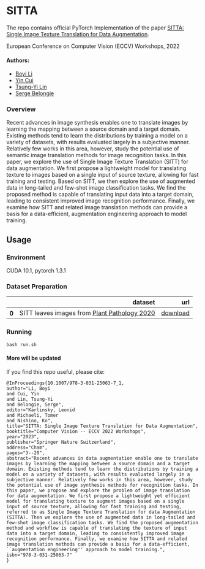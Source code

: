 # SITTA
The repo contains official PyTorch Implementation of the paper [SITTA: Single Image Texture Translation for Data Augmentation](https://link.springer.com/chapter/10.1007/978-3-031-25063-7_1).

European Conference on Computer Vision (ECCV) Workshops, 2022

#### Authors: 
* [Boyi Li](https://sites.google.com/site/boyilics/home)
* [Yin Cui](https://scholar.google.com/citations?hl=zh-CN&user=iP5m52IAAAAJ)
* [Tsung-Yi Lin](https://scholar.google.com/citations?hl=zh-CN&user=_BPdgV0AAAAJ)
* [Serge Belongie](https://scholar.google.com/citations?user=ORr4XJYAAAAJ&hl=zh-CN)



### Overview

Recent advances in image synthesis enables one to translate images by learning the mapping between a source domain and a target domain. Existing methods tend to learn the distributions by training a model on a variety of datasets, with results evaluated largely in a subjective manner. Relatively few works in this area, however, study the potential use of semantic image translation methods for image recognition tasks. In this paper, we explore the use of Single Image Texture Translation (SITT) for data augmentation. We first propose a lightweight model for translating texture to images based on a single input of source texture, allowing for fast training and testing. Based on SITT, we then explore the use of augmented data in long-tailed and few-shot image classification tasks. We find the proposed method is capable of translating input data into a target domain, leading to consistent improved image recognition performance. Finally, we examine how SITT and related image translation methods can provide a basis for a data-efficient, augmentation engineering approach to model training.

## Usage
### Environment
CUDA 10.1, pytorch 1.3.1

### Dataset Preparation

<table>
  <thead>
    <tr style="text-align: right;">
       <th></th>
      <th>dataset</th>
      <th>url</th>
    </tr>
  </thead>
  <tbody>
    <tr>
       <th>0</th>
       <td>SITT leaves images from <a href="https://arxiv.org/abs/2004.11958">Plant Pathology 2020</a> </td>
      <td><a href="https://drive.google.com/drive/folders/1GOmB86w-uVaKo5EydA0YgspPxkE0grbt?usp=sharing">download</a></td>
    </tr>
  </tbody>
</table>

### Running 
`bash run.sh`



#### More will be updated

If you find this repo useful, please cite:
```
@InProceedings{10.1007/978-3-031-25063-7_1,
author="Li, Boyi
and Cui, Yin
and Lin, Tsung-Yi
and Belongie, Serge",
editor="Karlinsky, Leonid
and Michaeli, Tomer
and Nishino, Ko",
title="SITTA: Single Image Texture Translation for Data Augmentation",
booktitle="Computer Vision -- ECCV 2022 Workshops",
year="2023",
publisher="Springer Nature Switzerland",
address="Cham",
pages="3--20",
abstract="Recent advances in data augmentation enable one to translate images by learning the mapping between a source domain and a target domain. Existing methods tend to learn the distributions by training a model on a variety of datasets, with results evaluated largely in a subjective manner. Relatively few works in this area, however, study the potential use of image synthesis methods for recognition tasks. In this paper, we propose and explore the problem of image translation for data augmentation. We first propose a lightweight yet efficient model for translating texture to augment images based on a single input of source texture, allowing for fast training and testing, referred to as Single Image Texture Translation for data Augmentation (SITTA). Then we explore the use of augmented data in long-tailed and few-shot image classification tasks. We find the proposed augmentation method and workflow is capable of translating the texture of input data into a target domain, leading to consistently improved image recognition performance. Finally, we examine how SITTA and related image translation methods can provide a basis for a data-efficient, ``augmentation engineering'' approach to model training.",
isbn="978-3-031-25063-7"
}
```

